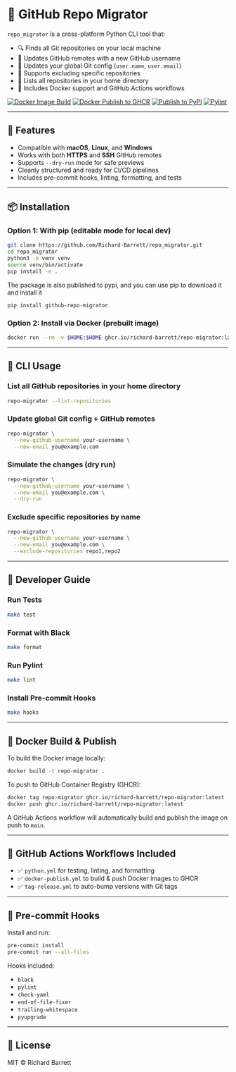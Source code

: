 # 🧭 GitHub Repo Migrator

`repo_migrator` is a cross-platform Python CLI tool that:

- 🔍 Finds all Git repositories on your local machine
- 🔁 Updates GitHub remotes with a new GitHub username
- 👤 Updates your global Git config (`user.name`, `user.email`)
- 🚫 Supports excluding specific repositories
- 📄 Lists all repositories in your home directory
- 🐳 Includes Docker support and GitHub Actions workflows

[![Docker Image Build](https://github.com/Richard-Barrett/repo_migrator/actions/workflows/docker-build.yml/badge.svg)](https://github.com/Richard-Barrett/repo_migrator/actions/workflows/docker-build.yml)
[![Docker Publish to GHCR](https://github.com/Richard-Barrett/repo_migrator/actions/workflows/docker-publish.yml/badge.svg)](https://github.com/Richard-Barrett/repo_migrator/actions/workflows/docker-publish.yml)
[![Publish to PyPI](https://github.com/Richard-Barrett/repo_migrator/actions/workflows/publish-to-pypi.yml/badge.svg)](https://github.com/Richard-Barrett/repo_migrator/actions/workflows/publish-to-pypi.yml)
[![Pylint](https://github.com/Richard-Barrett/repo_migrator/actions/workflows/pylint.yml/badge.svg)](https://github.com/Richard-Barrett/repo_migrator/actions/workflows/pylint.yml)

---

## 🚀 Features

- Compatible with **macOS**, **Linux**, and **Windows**
- Works with both **HTTPS** and **SSH** GitHub remotes
- Supports `--dry-run` mode for safe previews
- Cleanly structured and ready for CI/CD pipelines
- Includes pre-commit hooks, linting, formatting, and tests

---

## 📦 Installation

### Option 1: With pip (editable mode for local dev)

```bash
git clone https://github.com/Richard-Barrett/repo_migrator.git
cd repo_migrator
python3 -m venv venv
source venv/bin/activate
pip install -e .
```

The package is also published to pypi, and you can use pip to download it and install it

```
pip install github-repo-migrator
```

### Option 2: Install via Docker (prebuilt image)

```bash
docker run --rm -v $HOME:$HOME ghcr.io/richard-barrett/repo-migrator:latest --list-repositories
```

---

## 🧪 CLI Usage

### List all GitHub repositories in your home directory

```bash
repo-migrator --list-repositories
```

### Update global Git config + GitHub remotes

```bash
repo-migrator \
  --new-github-username your-username \
  --new-email you@example.com
```

### Simulate the changes (dry run)

```bash
repo-migrator \
  --new-github-username your-username \
  --new-email you@example.com \
  --dry-run
```

### Exclude specific repositories by name

```bash
repo-migrator \
  --new-github-username your-username \
  --new-email you@example.com \
  --exclude-repositories repo1,repo2
```

---

## 🧰 Developer Guide

### Run Tests

```bash
make test
```

### Format with Black

```bash
make format
```

### Run Pylint

```bash
make lint
```

### Install Pre-commit Hooks

```bash
make hooks
```

---

## 🐳 Docker Build & Publish

To build the Docker image locally:

```bash
docker build -t repo-migrator .
```

To push to GitHub Container Registry (GHCR):

```bash
docker tag repo-migrator ghcr.io/richard-barrett/repo-migrator:latest
docker push ghcr.io/richard-barrett/repo-migrator:latest
```

A GitHub Actions workflow will automatically build and publish the image on push to `main`.

---

## 🔧 GitHub Actions Workflows Included

- ✅ `python.yml` for testing, linting, and formatting
- ✅ `docker-publish.yml` to build & push Docker images to GHCR
- ✅ `tag-release.yml` to auto-bump versions with Git tags

---

## 🧼 Pre-commit Hooks

Install and run:

```bash
pre-commit install
pre-commit run --all-files
```

Hooks included:
- `black`
- `pylint`
- `check-yaml`
- `end-of-file-fixer`
- `trailing-whitespace`
- `pyupgrade`

---

## 📝 License

MIT © Richard Barrett
